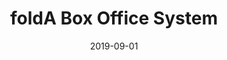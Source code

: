 ---
title: foldA Box Office System
eventType: project
date: 2019-09-01
thumbnail: folda
blurb: foldA is a live digital performance festival based out of the Isabel Bader Centre in Kingston, Ontario. For my capstone project, I am helping to create an online system for selling tickets and getting audience metrics for foldA.
tags: [svelte, flask, postgres]
---